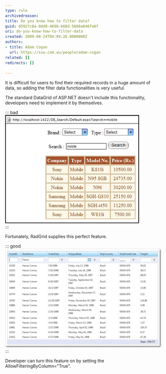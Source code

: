 ```yaml
---
type: rule
archivedreason: 
title: Do you know how to filter data?
guid: d5927c8a-0dd8-4698-b68d-5680a046fe6f
uri: do-you-know-how-to-filter-data
created: 2009-08-24T04:04:26.0000000Z
authors:
- title: Adam Cogan
  url: https://ssw.com.au/people/adam-cogan
related: []
redirects: []

---
```


It is difficult for users to find their required records in a huge amount of data, so adding the filter data functionalities is very useful.    
<!--endintro-->

The standard DataGrid of ASP.NET doesn't include this functionality, developers need to implement it by themselves.

::: bad  
![Figure: Bad Example - implement data filter manually](FilterDataInDataGrid.jpg)  
:::  

Fortunately, RadGrid supplies this perfect feature.

::: good  
![Figure: Good Example - add an attribute to filter data](FilterDataInRadGrid.jpg)  
:::  

Developer can turn this feature on by setting the AllowFilteringByColumn="True".

